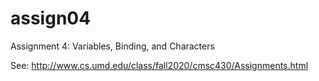 # assign04

Assignment 4: Variables, Binding, and Characters

See: http://www.cs.umd.edu/class/fall2020/cmsc430/Assignments.html
